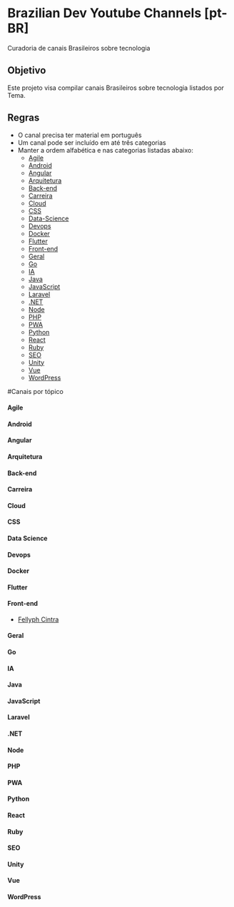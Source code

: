 # Brazilian Dev Youtube Channels [pt-BR]

Curadoria de canais Brasileiros sobre tecnologia

## Objetivo

Este projeto visa compilar canais Brasileiros sobre tecnologia listados por Tema. 

## Regras

- O canal precisa ter material em português
- Um canal pode ser incluído em até três categorias
- Manter a ordem alfabética e nas categorias listadas abaixo:
  - [Agile](#Agile)
  - [Android](#Android) 
  - [Angular](#Angular) 
  - [Arquitetura](#Arquitetura) 
  - [Back-end](#Back-end)
  - [Carreira](#Carreira) 
  - [Cloud](#Cloud) 
  - [CSS](#CSS) 
  - [Data-Science](#Data-Science)  
  - [Devops](#Devops) 
  - [Docker](#Docker) 
  - [Flutter](#Flutter) 
  - [Front-end](#)
  - [Geral](#Geral) 
  - [Go](#Go) 
  - [IA](#IA) 
  - [Java](#Java) 
  - [JavaScript](#JavaScript) 
  - [Laravel](#Laravel) 
  - [.NET](#.NET) 
  - [Node](#Node) 
  - [PHP](#PHP) 
  - [PWA](#PWA) 
  - [Python](#Python) 
  - [React](#React) 
  - [Ruby](#Ruby) 
  - [SEO](#SEO) 
  - [Unity](#Unity)
  - [Vue](#Vue) 
  - [WordPress](#WordPress)

#Canais por tópico

  #### Agile
  #### Android 
  #### Angular 
  #### Arquitetura 
  #### Back-end
  #### Carreira 
  #### Cloud 
  #### CSS 
  #### Data Science 
  #### Devops 
  #### Docker 
  #### Flutter 
  #### Front-end
 - [Fellyph Cintra](link) 
  #### Geral 
  #### Go 
  #### IA 
  #### Java 
  #### JavaScript 
  #### Laravel 
  #### .NET 
  #### Node 
  #### PHP
  #### PWA
  #### Python 
  #### React 
  #### Ruby 
  #### SEO 
  #### Unity
  #### Vue 
  #### WordPress
